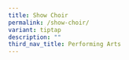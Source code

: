 ```yaml
---
title: Show Choir
permalink: /show-choir/
variant: tiptap
description: ""
third_nav_title: Performing Arts
---
```

